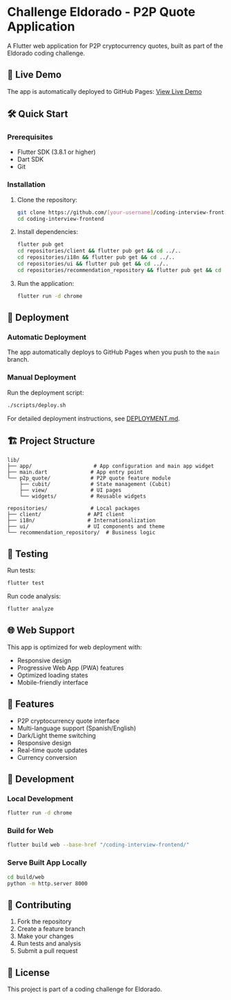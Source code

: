 # Challenge Eldorado - P2P Quote Application

A Flutter web application for P2P cryptocurrency quotes, built as part of the Eldorado coding challenge.

## 🚀 Live Demo

The app is automatically deployed to GitHub Pages: [View Live Demo](https://[your-username].github.io/coding-interview-frontend/)

## 🛠️ Quick Start

### Prerequisites
- Flutter SDK (3.8.1 or higher)
- Dart SDK
- Git

### Installation

1. Clone the repository:
   ```bash
   git clone https://github.com/[your-username]/coding-interview-frontend.git
   cd coding-interview-frontend
   ```

2. Install dependencies:
   ```bash
   flutter pub get
   cd repositories/client && flutter pub get && cd ../..
   cd repositories/i18n && flutter pub get && cd ../..
   cd repositories/ui && flutter pub get && cd ../..
   cd repositories/recommendation_repository && flutter pub get && cd ../..
   ```

3. Run the application:
   ```bash
   flutter run -d chrome
   ```

## 🚀 Deployment

### Automatic Deployment
The app automatically deploys to GitHub Pages when you push to the `main` branch.

### Manual Deployment
Run the deployment script:
```bash
./scripts/deploy.sh
```

For detailed deployment instructions, see [DEPLOYMENT.md](DEPLOYMENT.md).

## 🏗️ Project Structure

```
lib/
├── app/                    # App configuration and main app widget
├── main.dart              # App entry point
└── p2p_quote/             # P2P quote feature module
    ├── cubit/             # State management (Cubit)
    ├── view/              # UI pages
    └── widgets/           # Reusable widgets

repositories/              # Local packages
├── client/               # API client
├── i18n/                 # Internationalization
├── ui/                   # UI components and theme
└── recommendation_repository/  # Business logic
```

## 🧪 Testing

Run tests:
```bash
flutter test
```

Run code analysis:
```bash
flutter analyze
```

## 🌐 Web Support

This app is optimized for web deployment with:
- Responsive design
- Progressive Web App (PWA) features
- Optimized loading states
- Mobile-friendly interface

## 📱 Features

- P2P cryptocurrency quote interface
- Multi-language support (Spanish/English)
- Dark/Light theme switching
- Responsive design
- Real-time quote updates
- Currency conversion

## 🔧 Development

### Local Development
```bash
flutter run -d chrome
```

### Build for Web
```bash
flutter build web --base-href "/coding-interview-frontend/"
```

### Serve Built App Locally
```bash
cd build/web
python -m http.server 8000
```

## 🤝 Contributing

1. Fork the repository
2. Create a feature branch
3. Make your changes
4. Run tests and analysis
5. Submit a pull request

## 📄 License

This project is part of a coding challenge for Eldorado.
